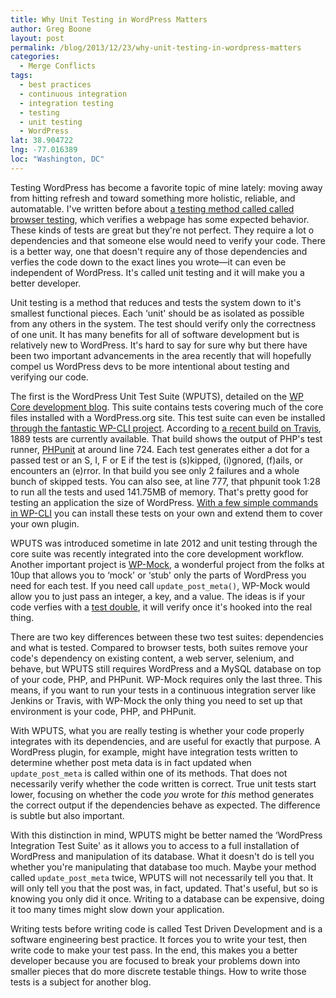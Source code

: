 ```yaml
---
title: Why Unit Testing in WordPress Matters
author: Greg Boone
layout: post
permalink: /blog/2013/12/23/why-unit-testing-in-wordpress-matters
categories:
  - Merge Conflicts
tags:
  - best practices
  - continuous integration
  - integration testing
  - testing
  - unit testing
  - WordPress
lat: 38.904722
lng: -77.016389
loc: "Washington, DC"
---
```

Testing WordPress has become a favorite topic of mine lately: moving away from hitting refresh and toward something more holistic, reliable, and automatable. I've written before about [a testing method called called browser testing][1], which verifies a webpage has some expected behavior. These kinds of tests are great but they're not perfect. They require a lot o dependencies and that someone else would need to verify your code. There is a better way, one that doesn't require any of those dependencies and verfies the code down to the exact lines you wrote—it can even be independent of WordPress. It's called unit testing and it will make you a better developer.

<!--more-->

Unit testing is a method that reduces and tests the system down to it's smallest functional pieces. Each &#8216;unit' should be as isolated as possible from any others in the system. The test should verify only the correctness of one unit. It has many benefits for all of software development but is relatively new to WordPress. It's hard to say for sure why but there have been two important advancements in the area recently that will hopefully compel us WordPress devs to be more intentional about testing and verifying our code.

The first is the WordPress Unit Test Suite (WPUTS), detailed on the [WP Core development blog][2]. This suite contains tests covering much of the core files installed with a WordPress.org site. This test suite can even be installed [through the fantastic WP-CLI project][3]. According to [a recent build on Travis][4], 1889 tests are currently available. That build shows the output of PHP's test runner, [PHPunit][5] at around line 724. Each test generates either a dot for a passed test or an S, I, F or E if the test is (s)kipped, (i)gnored, (f)ails, or encounters an (e)rror. In that build you see only 2 failures and a whole bunch of skipped tests. You can also see, at line 777, that phpunit took 1:28 to run all the tests and used 141.75MB of memory. That's pretty good for testing an application the size of WordPress. [With a few simple commands in WP-CLI][6] you can install these tests on your own and extend them to cover your own plugin.

WPUTS was introduced sometime in late 2012 and unit testing through the core suite was recently integrated into the core development workflow. Another important project is [WP-Mock][7], a wonderful project from the folks at 10up that allows you to &#8216;mock' or &#8216;stub' only the parts of WordPress you need for each test. If you need call `update_post_meta()`, WP-Mock would allow you to just pass an integer, a key, and a value. The ideas is if your code verfies with a [test double][8], it will verify once it's hooked into the real thing.

There are two key differences between these two test suites: dependencies and what is tested. Compared to browser tests, both suites remove your code's dependency on existing content, a web server, selenium, and behave, but WPUTS still requires WordPress and a MySQL database on top of your code, PHP, and PHPunit. WP-Mock requires only the last three. This means, if you want to run your tests in a continuous integration server like Jenkins or Travis, with WP-Mock the only thing you need to set up that environment is your code, PHP, and PHPunit.

With WPUTS, what you are really testing is whether your code properly integrates with its dependencies, and are useful for exactly that purpose. A WordPress plugin, for example, might have integration tests written to determine whether post meta data is in fact updated when `update_post_meta` is called within one of its methods. That does not necessarily verify whether the code written is correct. True unit tests start lower, focusing on whether the code *you* wrote for *this* method generates the correct output if the dependencies behave as expected. The difference is subtle but also important.

With this distinction in mind, WPUTS might be better named the &#8216;WordPress Integration Test Suite' as it allows you to access to a full installation of WordPress and manipulation of its database. What it doesn't do is tell you whether you're manipulating that database too much. Maybe your method called `update_post_meta` twice, WPUTS will not necessarily tell you that. It will only tell you that the post was, in fact, updated. That's useful, but so is knowing you only did it once. Writing to a database can be expensive, doing it too many times might slow down your application.

Writing tests before writing code is called Test Driven Development and is a software engineering best practice. It forces you to write your test, then write code to make your test pass. In the end, this makes you a better developer because you are focused to break your problems down into smaller pieces that do more discrete testable things. How to write those tests is a subject for another blog.

 [1]: http://greg.harmsboone.org/blog/2013/08/17/how-can-i-do-browser-testing-with-wordpress/
 [2]: http://make.wordpress.org/core/handbook/automated-testing/
 [3]: http://wp-cli.org/
 [4]: https://travis-ci.org/tierra/wordpress/jobs/15867662
 [5]: http://phpunit.de
 [6]: https://github.com/wp-cli/wp-cli/wiki/Plugin-Unit-Tests
 [7]: https://github.com/10up/wp_mock/
 [8]: http://phpunit.de/manual/3.7/en/test-doubles.html
